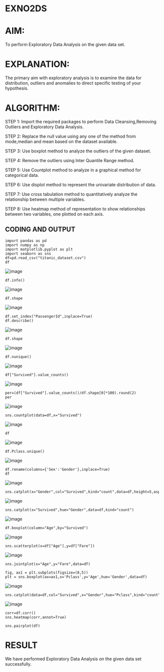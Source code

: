 # EXNO2DS
# AIM:

To perform Exploratory Data Analysis on the given data set.
      
# EXPLANATION:
  The primary aim with exploratory analysis is to examine the data for distribution, outliers and anomalies to direct specific testing of your hypothesis.
  
# ALGORITHM:
STEP 1: Import the required packages to perform Data Cleansing,Removing Outliers and Exploratory Data Analysis.

STEP 2: Replace the null value using any one of the method from mode,median and mean based on the dataset available.

STEP 3: Use boxplot method to analyze the outliers of the given dataset.

STEP 4: Remove the outliers using Inter Quantile Range method.

STEP 5: Use Countplot method to analyze in a graphical method for categorical data.

STEP 6: Use displot method to represent the univariate distribution of data.

STEP 7: Use cross tabulation method to quantitatively analyze the relationship between multiple variables.

STEP 8: Use heatmap method of representation to show relationships between two variables, one plotted on each axis.

## CODING AND OUTPUT
```
import pandas as pd
import numpy as np
import matplotlib.pyplot as plt
import seaborn as sns  
df=pd.read_csv("titanic_dataset.csv")
df
```

![image](https://github.com/user-attachments/assets/57d2403a-ac02-4a52-a7f3-998b47222dd3)

```
df.info()
```

![image](https://github.com/user-attachments/assets/45f39a69-bbc4-4e0e-93b6-ab8ecdce054d)

```
df.shape
```

![image](https://github.com/user-attachments/assets/4a199900-8205-486f-9b20-7d2693b14dae)

```
df.set_index("PassengerId",inplace=True)
df.describe()
```

![image](https://github.com/user-attachments/assets/c176f553-3c3b-4e91-ab5f-aaff5da38a22)

```
df.shape
```

![image](https://github.com/user-attachments/assets/e4039b26-f761-4ea8-b51f-3f9450b8c618)

```
df.nunique()
```

![image](https://github.com/user-attachments/assets/1cd701de-42fe-4f12-8ed4-2a6156c1dd8c)

```
df["Survived"].value_counts()
```

![image](https://github.com/user-attachments/assets/a402822e-1868-4e21-8011-d61131ddc32f)

```
per=(df["Survived"].value_counts()/df.shape[0]*100).round(2)
per
```

![image](https://github.com/user-attachments/assets/f9883ae8-d4ad-488d-a1f4-c4db24e289ea)


```
sns.countplot(data=df,x="Survived")
```

![image](https://github.com/user-attachments/assets/90f0d1b5-dbcb-4f01-b2e4-1cacbd6e9426)

```
df
```

![image](https://github.com/user-attachments/assets/4e89bac9-83a8-415c-892c-5055d42f18f3)

```
df.Pclass.unique()
```

![image](https://github.com/user-attachments/assets/0036bbaa-babd-4ceb-bbe6-e102df009760)

```
df.rename(columns={'Sex':'Gender'},inplace=True)
df
```

![image](https://github.com/user-attachments/assets/bdc2abf1-1afe-45d5-9b25-0491e354b2bd)

```
sns.catplot(x="Gender",col="Survived",kind="count",data=df,height=5,aspect=.7)
```

![image](https://github.com/user-attachments/assets/a7bd77e8-b274-4a51-82ce-baa2820bca48)

```
sns.catplot(x="Survived",hue="Gender",data=df,kind="count")
```

![image](https://github.com/user-attachments/assets/ab6f6026-c431-47c1-87d8-95acff948213)

```
df.boxplot(column="Age",by="Survived")
```

![image](https://github.com/user-attachments/assets/25b7b944-8c81-43b8-be12-c14fcabab2cf)

```
sns.scatterplot(x=df["Age"],y=df["Fare"])
```

![image](https://github.com/user-attachments/assets/8a463bcd-8f73-4b84-a940-e05bd1780304)

```
sns.jointplot(x="Age",y="Fare",data=df)
```


```
fig, ax1 = plt.subplots(figsize=(8,5))
plt = sns.boxplot(ax=ax1,x='Pclass',y='Age',hue='Gender',data=df)
```

![image](https://github.com/user-attachments/assets/6e52d49f-4b46-4445-8532-896a94f20813)

```
sns.catplot(data=df,col="Survived",x="Gender",hue="Pclass",kind="count")
```

![image](https://github.com/user-attachments/assets/02025dab-c66e-43f2-a74d-80fa8c6ab6fa)

```
corr=df.corr()
sns.heatmap(corr,annot=True)
```



```
sns.pairplot(df)
```


# RESULT

We have performed Exploratory Data Analysis on the given data set successfully.
